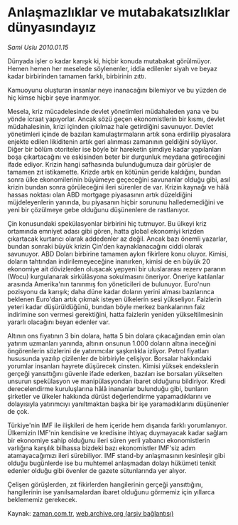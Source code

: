 # Anlaşmazlıklar ve mutabakatsızlıklar dünyasındayız

*Sami Uslu 2010.01.15*

<tr><td class="metin" colspan="2" style="padding-top: 20px; padding-left: 5px; ">Dünyada işler o kadar karışık ki, hiçbir konuda mutabakat görülmüyor. Hemen hemen her meselede söylenenler, iddia edilenler siyah ve beyaz kadar birbirinden tamamen farklı, birbirinin zıttı.</td></tr><tr><td class="metin" colspan="2" style="padding-top: 20px; padding-left: 5px; "><p>Kamuoyunu oluşturan insanlar neye inanacağını bilemiyor ve bu yüzden de hiç kimse hiçbir şeye inanmıyor.
<p>Mesela, kriz mücadelesinde devlet yönetimleri müdahaleden yana ve bu yönde icraat yapıyorlar. Ancak sözü geçen ekonomistlerin bir kısmı, devlet müdahalesinin, krizi içinden çıkılmaz hale getirdiğini savunuyor. Devlet yönetimleri içinde de bazıları kamulaştırmaların artık sona erdirilip piyasalara enjekte edilen likiditenin artık geri alınması zamanının geldiğini söylüyor. Diğer bir bölüm otoriteler ise böyle bir hareketin şimdiye kadar yapılanları boşa çıkartacağını ve eskisinden beter bir durgunluk meydana getireceğini ifade ediyor. Krizin hangi safhasında bulunduğumuza dair görüşler de tamamen zıt istikamette. Krizde artık en kötünün geride kaldığını, bundan sonra ülke ekonomilerinin büyümeye geçeceğini savunanlar olduğu gibi, asıl krizin bundan sonra görüleceğini ileri sürenler de var. Krizin kaynağı ve hâlâ hassas noktası olan ABD mortgage piyasasının artık düzeldiğini müjdeleyenlerin yanında, bu piyasanın hiçbir sorununu halledemediğini ve yeni bir çözülmeye gebe olduğunu düşünenlere de rastlanıyor.
<p>Çin konusundaki spekülasyonlar birbirini hiç tutmuyor. Bu ülkeyi kriz ortamında emniyet adası gibi gören, hatta global ekonomiyi krizden çıkartacak kurtarıcı olarak addedenler az değil. Ancak bazı önemli yazarlar, bundan sonraki büyük krizin Çin'den kaynaklanacağını ciddi olarak savunuyor. ABD Doları birbirine tamamen aykırı fikirlere konu oluyor. Kimisi, doların tahtından indirilemeyeceğine inanırken, kimisi de en büyük 20 ekonomiye ait dövizlerden oluşacak yepyeni bir uluslararası rezerv paranın (Wocu) kurgulanarak sirkülâsyona sokulmasını öneriyor. Öneriye katılanlar arasında Amerika'nın tanınmış fon yöneticileri de bulunuyor. Euro'nun pozisyonu da karışık; daha düne kadar doların yerini alması bazılarınca beklenen Euro'dan artık çıkmak isteyen ülkelerin sesi yükseliyor. Faizlerin yeteri kadar düşürüldüğünü, bundan böyle merkez bankalarının faiz indirimine son vermesi gerektiğini, hatta faizlerin yeniden yükseltilmesinin yararlı olacağını beyan edenler var.
<p>Altının ons fiyatının 3 bin dolara, hatta 5 bin dolara çıkacağından emin olan yatırım uzmanları yanında, altının onsunun 1.000 doların altına ineceğini öngörenlerin sözlerini de yatırımcılar şaşkınlıkla izliyor. Petrol fiyatları hususunda yazılıp çizilenler de birbiriyle çelişiyor. Borsalar hakkındaki yorumlar insanları hayrete düşürecek cinsten. Kimisi yüksek endekslerin gerçeği yansıttığını güvenle ifade ederken, bazıları ise borsaları yükselten unsurun spekülasyon ve manipülasyondan ibaret olduğunu bildiriyor. Kredi derecelendirme kuruluşlarına hâlâ inananlar bulunduğu gibi, bunların şirketler ve ülkeler hakkında dürüst değerlendirme yapamadıklarını ve dolayısıyla yatırımcıyı yanıltmaktan başka bir işe yaramadıklarını düşünenler de çok.
<p>Türkiye'nin IMF ile ilişkileri de hem içeride hem dışarıda farklı yorumlanıyor. Ülkemizin IMF'nin kendisine ve kredisine ihtiyaç duymayacak kadar sağlam bir ekonomiye sahip olduğunu ileri süren yerli yabancı ekonomistlerin varlığına karşılık bilhassa bizdeki bazı ekonomistler IMF'siz adım atamayacağımızı ileri sürebiliyor. IMF stand-by anlaşmasının kesinleşir gibi olduğu bugünlerde ise bu muhtemel anlaşmadan dolayı hükümeti tenkit edenler olduğu gibi övenler de gazete sütunlarında yer alıyor. 
<p>Çelişen görüşlerden, zıt fikirlerden hangilerinin gerçeği yansıttığını, hangilerinin ise yanılsamalardan ibaret olduğunu görmemiz için yıllarca beklememiz gerekecek.<br/></p></p></p></p></p></p></td></tr>

Kaynak: [zaman.com.tr](http://zaman.com.tr/yazar.do?yazino=940374), [web.archive.org (arşiv bağlantısı)](http://web.archive.org/web/20100204232749/http://www.zaman.com.tr:80/yazar.do?yazino=940374)
